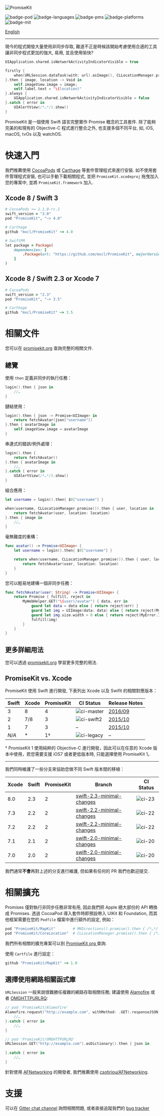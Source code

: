 ![PromiseKit](http://promisekit.org/public/img/logo-tight.png)

![badge-pod] ![badge-languages] ![badge-pms] ![badge-platforms] ![badge-mit]

[English](README.markdown)

---

現今的程式開發大量使用非同步存取, 難道不正是時候該開始考慮使用合適的工具讓非同步程式更加的強大, 易用, 並且使用愉快?

```swift
UIApplication.shared.isNetworkActivityIndicatorVisible = true

firstly {
    when(URLSession.dataTask(with: url).asImage(), CLLocationManager.promise())
}.then { image, location -> Void in
    self.imageView.image = image;
    self.label.text = "\(location)"
}.always {
    UIApplication.shared.isNetworkActivityIndicatorVisible = false
}.catch { error in
    UIAlertView(/*…*/).show()
}
```
PromiseKit 是一個使用 Swift 語言完整實作 Promise 概念的工具套件. 除了能夠完美的和現有的 Objective-C 程式進行整合之外, 也支援多個不同平台, 如, iOS, macOS, tvOs 以及 watchOS.

# 快速入門

我們推薦使用  [CocoaPods] 或 [Carthage] 等套件管理程式來進行安裝. 如不使用套件管理程式安裝, 也可以手動下載相關程式, 並把 `PromiseKit.xcodeproj` 拖曳加入您的專案中, 並將 `PromiseKit.framework` 加入. 

## Xcode 8 / Swift 3

```ruby
# CocoaPods >= 1.1.0-rc.2
swift_version = "3.0"
pod "PromiseKit", "~> 4.0"

# Carthage
github "mxcl/PromiseKit" ~> 4.0

# SwiftPM
let package = Package(
    dependencies: [
        .Package(url: "https://github.com/mxcl/PromiseKit", majorVersion: 4)
    ]
)
```

## Xcode 8 / Swift 2.3 or Xcode 7

```ruby
# CocoaPods
swift_version = "2.3"
pod "PromiseKit", "~> 3.5"

# Carthage
github "mxcl/PromiseKit" ~> 3.5
```

# 相關文件

您可以在 [promisekit.org] 查詢完整的相關文件.

## 總覽

使用 `then` 定義非同步的執行任務：

```swift
login().then { json in
    //…
}
```

鏈結使用：

```swift
login().then { json -> Promise<UIImage> in
    return fetchAvatar(json["username"])
}.then { avatarImage in
    self.imageView.image = avatarImage
}
```

串連式的錯誤/例外處理：

```swift
login().then {
    return fetchAvatar()
}.then { avatarImage in
    //…
}.catch { error in
    UIAlertView(/*…*/).show()
}
```

組合應用：

```swift
let username = login().then{ $0["username"] }

when(username, CLLocationManager.promise()).then { user, location in
    return fetchAvatar(user, location: location)
}.then { image in
    //…
}
```

毫無難度的重構：

```swift
func avatar() -> Promise<UIImage> {
    let username = login().then{ $0["username"] }

    return when(username, CLLocationManager.promise()).then { user, location in
        return fetchAvatar(user, location: location)
    }
}
```

您可以輕易地建構一個非同步任務：

```swift
func fetchAvatar(user: String) -> Promise<UIImage> {
    return Promise { fulfill, reject in
        MyWebHelper.GET("\(user)/avatar") { data, err in
            guard let data = data else { return reject(err) }
            guard let img = UIImage(data: data) else { return reject(MyError.InvalidImage) }
            guard let img.size.width > 0 else { return reject(MyError.ImageTooSmall) }
            fulfill(img)
        }
    }
}
```

## 更多詳細用法

您可以透過 [promisekit.org] 學習更多完整的用法. 

## PromiseKit vs. Xcode

PromiseKit 使用 Swift 進行開發, 下表列出 Xcode 以及 Swifit 的相關對應版本：

| Swift | Xcode | PromiseKit |   CI Status  |   Release Notes   |
| ----- | ----- | ---------- | ------------ | ----------------- |
|   3   |   8   |      4     | ![ci-master] | [2016/09][news-4] |
|   2   |  7/8  |      3     | ![ci-swift2] | [2015/10][news-3] |
|   1   |   7   |      3     |       –      | [2015/10][news-3] |
| *N/A* |   *   |      1†    | ![ci-legacy] |         –         |

† PromiseKit 1 使用純粹的 Objective-C 進行開發，因此可以在任意的 Xcode 版本中使用，若您需要支援 iOS7 或者更低版本時, 只能選擇使用 PromiseKit 1。

---

我們同時維護了一些分支來協助您做不同 Swift 版本間的移植：

| Xcode | Swift | PromiseKit | Branch                      | CI Status |
| ----- | ----- | -----------| --------------------------- | --------- |
|  8.0  |  2.3  | 2          | [swift-2.3-minimal-changes] | ![ci-23]  |
|  7.3  |  2.2  | 2          | [swift-2.2-minimal-changes] | ![ci-22]  |
|  7.2  |  2.2  | 2          | [swift-2.2-minimal-changes] | ![ci-22]  |
|  7.1  |  2.1  | 2          | [swift-2.0-minimal-changes] | ![ci-20]  |
|  7.0  |  2.0  | 2          | [swift-2.0-minimal-changes] | ![ci-20]  |

我們通常**不會**再對上述的分支進行維護, 但如果有任何的 PR 我們也歡迎提交.

# 相關擴充

Promises 僅對執行非同步任務非常有用, 因此我們把 Apple 絕大部份的 API 轉換成 Promises. 透過 CocoaPod 導入套件時即預設帶入 UIKit 和 Foundation, 而其他框架需要在您的 `Podfile` 檔案中進行額外的設定, 例如：

```ruby
pod "PromiseKit/MapKit"        # MKDirections().promise().then { /*…*/ }
pod "PromiseKit/CoreLocation"  # CLLocationManager.promise().then { /*…*/ }
```
我們所有相關的擴充專案可以到  [PromiseKit org ](https://github.com/PromiseKit) 查詢.

使用 `Cartfile` 進行設定：

```ruby
github "PromiseKit/MapKit" ~> 1.0
```

## 選擇使用網路相關函式庫

`URLSession` 一般來說很難勝任複雜的網路存取相關任務; 建議使用 [Alamofire] 或者  [OMGHTTPURLRQ]:

```swift
// pod 'PromiseKit/Alamofire'  
Alamofire.request("http://example.com", withMethod: .GET).responseJSON().then { json in
    //…
}.catch { error in
    //…
}

// pod 'PromiseKit/OMGHTTPURLRQ'
URLSession.GET("http://example.com").asDictionary().then { json in
    
}.catch { error in
    //…
}
```
針對使用 [AFNetworking] 的開發者, 我們推薦使用 [csotiriou/AFNetworking].

# 支援

可以在 [Gitter chat channel](https://gitter.im/mxcl/PromiseKit) 詢問相關問題, 或者直接追蹤我們的 [bug tracker](https://github.com/mxcl/PromiseKit/issues/new) 


[travis]: https://travis-ci.org/mxcl/PromiseKit
[ci-master]: https://travis-ci.org/mxcl/PromiseKit.svg?branch=master
[ci-legacy]: https://travis-ci.org/mxcl/PromiseKit.svg?branch=legacy-1.x
[ci-swift2]: https://travis-ci.org/mxcl/PromiseKit.svg?branch=swift-2.x
[ci-23]: https://travis-ci.org/mxcl/PromiseKit.svg?branch=swift-2.3-minimal-changes
[ci-22]: https://travis-ci.org/mxcl/PromiseKit.svg?branch=swift-2.2-minimal-changes
[ci-20]: https://travis-ci.org/mxcl/PromiseKit.svg?branch=swift-2.0-minimal-changes
[news-2]: http://promisekit.org/news/2015/05/PromiseKit-2.0-Released/
[news-3]: https://github.com/mxcl/PromiseKit/blob/master/CHANGELOG.markdown#300-oct-1st-2015
[news-4]: http://promisekit.org/news/2016/09/PromiseKit-4.0-Released/
[swift-2.3-minimal-changes]: https://github.com/mxcl/PromiseKit/tree/swift-2.3-minimal-changes
[swift-2.2-minimal-changes]: https://github.com/mxcl/PromiseKit/tree/swift-2.2-minimal-changes
[swift-2.0-minimal-changes]: https://github.com/mxcl/PromiseKit/tree/swift-2.0-minimal-changes
[promisekit.org]: http://promisekit.org/docs/
[badge-pod]: https://img.shields.io/cocoapods/v/PromiseKit.svg?label=version
[badge-platforms]: https://img.shields.io/badge/platforms-macOS%20%7C%20iOS%20%7C%20watchOS%20%7C%20tvOS-lightgrey.svg
[badge-languages]: https://img.shields.io/badge/languages-Swift%20%7C%20ObjC-orange.svg
[badge-mit]: https://img.shields.io/badge/license-MIT-blue.svg
[badge-pms]: https://img.shields.io/badge/supports-CocoaPods%20%7C%20Carthage%20%7C%20SwiftPM-green.svg
[OMGHTTPURLRQ]: https://github.com/mxcl/OMGHTTPURLRQ
[Alamofire]: http://alamofire.org
[AFNetworking]: https://github.com/AFNetworking/AFNetworking
[csotiriou/AFNetworking]: https://github.com/csotiriou/AFNetworking-PromiseKit
[CocoaPods]: http://cocoapods.org
[Carthage]: 2016-09-05-PromiseKit-4.0-Released
